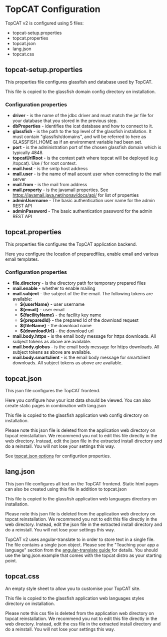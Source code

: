 # TopCAT Configuration

TopCAT v2 is configured using 5 files:

 - topcat-setup.properties
 - topcat.properties
 - topcat.json
 - lang.json
 - topcat.css

## topcat-setup.properties

This properties file configures glassfish and database used by TopCAT.

This file is copied to the glassfish domain config directory on installation.

### Configuration properties

  - **driver** - is the name of the jdbc driver and must match the jar file for your database that you stored in the previous step.
  - **dbProperties** -
  identifies the icat database and how to connect to it.
  - **glassfish** - is the path to the top level of the glassfish installation. It must contain "glassfish/domains", and will be referred to here as GLASSFISH_HOME as if an environment variable had been set.
  - **port** - is the administration port of the chosen glassfish domain which is typically 4848.
  - **topcatUrlRoot** - is the context path where topcat will be deployed (e.g /topcat). Use / for root context.
  - **mail.host** - is the smtp host address
  - **mail.user** - is the name of mail acount user when connecting to the mail server
  - **mail.from** - is the mail from address
  - **mail.property** - is the javamail properties. See https://javamail.java.net/nonav/docs/api/ for list of properties
  - **adminUsername** - The basic authentication user name for the admin REST API
  - **adminPassword** - The basic authentication password for the admin REST API


## topcat.properties

This properties file configures the TopCAT application backend.

Here you configure the location of preparedfiles, enable email and various email templates.

### Configuration properties

  - **file.directory** - is the directory path for temporary prepared files
  - **mail.enable** - whether to enable mailing
  - **mail.subject** - the subject of the  the email. The following tokens are available:
      - **${userName}** - user username
      - **${email}** - user email
      - **${facilityName}** - the facility key name
      - **${preparedId}** - the prepared Id of the download request
      - **${fileName}** - the download name
      - **${downloadUrl}** - the download url
  - **mail.body.https** - is the email body message for https downloads. All subject tokens as above are available.
  - **mail.body.globus** - is the email body message for https downloads. All subject tokens as above are available.
  - **mail.body.smartclient** - is the email body message for smartclient downloads. All subject tokens as above are available.

## topcat.json

This json file configures the TopCAT frontend.

Here you configure how your icat data should be viewed. You can also create static pages in combination with lang.json

This file is copied to the glassfish application web config directory on installation.

Please note this json file is deleted from the application web directory on topcat reinstallation. We recommend you not to edit this file directly in the web directory. Instead, edit the json file in the extracted install directory and do a reinstall. You will not lose your settings this way.

See [topcat.json options](topcat-json-configuration.html) for configurtion properties.

## lang.json

This json file configures all text on the TopCAT frontend. Static html pages can also be created using this file in addition to topcat.json

This file is copied to the glassfish application web languages directory on installation.

Please note this json file is deleted from the application web directory on topcat reinstallation. We recommend you not to edit this file directly in the web directory. Instead, edit the json file in the extracted install directory and do a reinstall. You will not lose your settings this way.

TopCAT v2 uses angular-translate to in order to store text in a single file. The file contains a single json object. Please see the "Teaching your app a language" section from the [angular-translate guide ](https://angular-translate.github.io/docs/#/guide/02_getting-started) for details. You should use the lang.json.example that comes with the topcat distro as your starting point.

## topcat.css

An empty style sheet to allow you to customise your TopCAT site.

This file is copied to the glassfish application web languages styles directory on installation.

Please note this css file is deleted from the application web directory on topcat reinstallation. We recommend you not to edit this file directly in the web directory. Instead, edit the css file in the extracted install directory and do a reinstall. You will not lose your settings this way.
